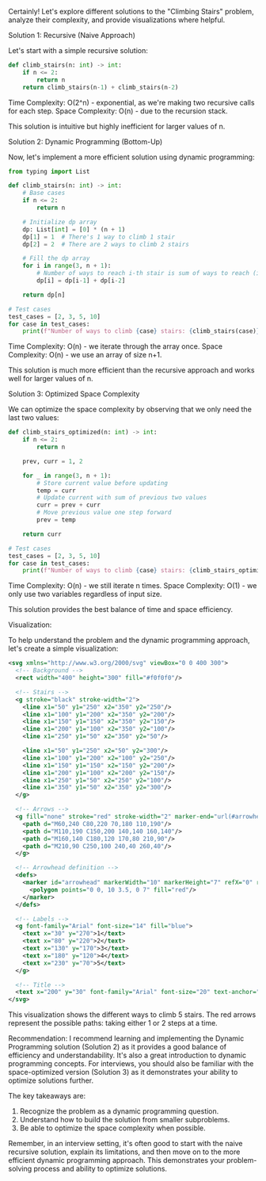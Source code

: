 Certainly! Let's explore different solutions to the "Climbing Stairs" problem, analyze their complexity, and provide visualizations where helpful.

Solution 1: Recursive (Naive Approach)

Let's start with a simple recursive solution:

```python
def climb_stairs(n: int) -> int:
    if n <= 2:
        return n
    return climb_stairs(n-1) + climb_stairs(n-2)
```

Time Complexity: O(2^n) - exponential, as we're making two recursive calls for each step.
Space Complexity: O(n) - due to the recursion stack.

This solution is intuitive but highly inefficient for larger values of n.

Solution 2: Dynamic Programming (Bottom-Up)

Now, let's implement a more efficient solution using dynamic programming:

```python
from typing import List

def climb_stairs(n: int) -> int:
    # Base cases
    if n <= 2:
        return n

    # Initialize dp array
    dp: List[int] = [0] * (n + 1)
    dp[1] = 1  # There's 1 way to climb 1 stair
    dp[2] = 2  # There are 2 ways to climb 2 stairs

    # Fill the dp array
    for i in range(3, n + 1):
        # Number of ways to reach i-th stair is sum of ways to reach (i-1)th and (i-2)th stairs
        dp[i] = dp[i-1] + dp[i-2]

    return dp[n]

# Test cases
test_cases = [2, 3, 5, 10]
for case in test_cases:
    print(f"Number of ways to climb {case} stairs: {climb_stairs(case)}")

```

Time Complexity: O(n) - we iterate through the array once.
Space Complexity: O(n) - we use an array of size n+1.

This solution is much more efficient than the recursive approach and works well for larger values of n.

Solution 3: Optimized Space Complexity

We can optimize the space complexity by observing that we only need the last two values:

```python
def climb_stairs_optimized(n: int) -> int:
    if n <= 2:
        return n

    prev, curr = 1, 2

    for _ in range(3, n + 1):
        # Store current value before updating
        temp = curr
        # Update current with sum of previous two values
        curr = prev + curr
        # Move previous value one step forward
        prev = temp

    return curr

# Test cases
test_cases = [2, 3, 5, 10]
for case in test_cases:
    print(f"Number of ways to climb {case} stairs: {climb_stairs_optimized(case)}")

```

Time Complexity: O(n) - we still iterate n times.
Space Complexity: O(1) - we only use two variables regardless of input size.

This solution provides the best balance of time and space efficiency.

Visualization:

To help understand the problem and the dynamic programming approach, let's create a simple visualization:

```svg
<svg xmlns="http://www.w3.org/2000/svg" viewBox="0 0 400 300">
  <!-- Background -->
  <rect width="400" height="300" fill="#f0f0f0"/>

  <!-- Stairs -->
  <g stroke="black" stroke-width="2">
    <line x1="50" y1="250" x2="350" y2="250"/>
    <line x1="100" y1="200" x2="350" y2="200"/>
    <line x1="150" y1="150" x2="350" y2="150"/>
    <line x1="200" y1="100" x2="350" y2="100"/>
    <line x1="250" y1="50" x2="350" y2="50"/>

    <line x1="50" y1="250" x2="50" y2="300"/>
    <line x1="100" y1="200" x2="100" y2="250"/>
    <line x1="150" y1="150" x2="150" y2="200"/>
    <line x1="200" y1="100" x2="200" y2="150"/>
    <line x1="250" y1="50" x2="250" y2="100"/>
    <line x1="350" y1="50" x2="350" y2="300"/>
  </g>

  <!-- Arrows -->
  <g fill="none" stroke="red" stroke-width="2" marker-end="url(#arrowhead)">
    <path d="M60,240 C80,220 70,180 110,190"/>
    <path d="M110,190 C150,200 140,140 160,140"/>
    <path d="M160,140 C180,120 170,80 210,90"/>
    <path d="M210,90 C250,100 240,40 260,40"/>
  </g>

  <!-- Arrowhead definition -->
  <defs>
    <marker id="arrowhead" markerWidth="10" markerHeight="7" refX="0" refY="3.5" orient="auto">
      <polygon points="0 0, 10 3.5, 0 7" fill="red"/>
    </marker>
  </defs>

  <!-- Labels -->
  <g font-family="Arial" font-size="14" fill="blue">
    <text x="30" y="270">1</text>
    <text x="80" y="220">2</text>
    <text x="130" y="170">3</text>
    <text x="180" y="120">4</text>
    <text x="230" y="70">5</text>
  </g>

  <!-- Title -->
  <text x="200" y="30" font-family="Arial" font-size="20" text-anchor="middle" fill="black">Climbing Stairs Visualization</text>
</svg>

```

This visualization shows the different ways to climb 5 stairs. The red arrows represent the possible paths: taking either 1 or 2 steps at a time.

Recommendation:
I recommend learning and implementing the Dynamic Programming solution (Solution 2) as it provides a good balance of efficiency and understandability. It's also a great introduction to dynamic programming concepts. For interviews, you should also be familiar with the space-optimized version (Solution 3) as it demonstrates your ability to optimize solutions further.

The key takeaways are:

1. Recognize the problem as a dynamic programming question.
2. Understand how to build the solution from smaller subproblems.
3. Be able to optimize the space complexity when possible.

Remember, in an interview setting, it's often good to start with the naive recursive solution, explain its limitations, and then move on to the more efficient dynamic programming approach. This demonstrates your problem-solving process and ability to optimize solutions.
